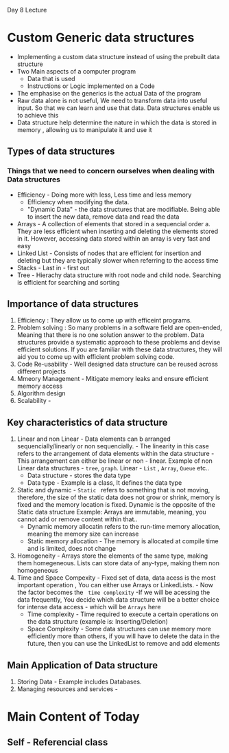 Day 8 Lecture

# Custom Generic data structures

- Implementing a custom data structure instead of using the prebuilt data structure
- Two Main aspects of a computer program
    - Data that is used
    - Instructions or Logic implemented on a Code
- The emphasise on the generics is the actual Data of the program
- Raw data alone is not useful, We need to transform data into useful input. So that we can learn and use that data. Data structures enable us to achieve this
- Data structure help determine the nature in whiich the data is stored in memory , allowing us to manipulate it and use it
## Types of data structures
### Things that we need to concern ourselves when dealing with Data structures
- Efficiency - Doing more with less, Less time and less memory 
    - Efficiency when modifying the data.
    - "Dynamic Data" - the data structures that are modifiable. Being able to insert the new data, remove data and read the data
- Arrays - A collection of elements that stored in a sequencial order a. They are less efficient when inserting and deleting the elements stored in it. However, accessing data stored within an array is very fast and easy
- Linked List - Consists of nodes that are efficient for insertion and deleting  but they are typically slower when referring to the access time
- Stacks - Last in - first out
- Tree - Hierachy data structure with root node and child node. Searching is efficient for searching and sorting


## Importance of data structures
1. Efficiency : They allow us to come up with efficeint programs.
2. Problem solving : So many problems in a software field are open-ended, Meaning that there is no one solution answer to the problem. Data structures provide a systematic approach to these problems and devise efficient solutions. If you are familiar with these data structures, they will aid you to come up with efficient problem solving code.
3. Code Re-usability - Well designed data structure can be reused across different projects
4. Mmeory Management - Mitigate memory leaks and ensure efficient memory access
5. Algorithm design
6. Scalability - 

## Key characteristics of data structure
1. Linear and non Linear - Data elements can b arranged sequencially/linearly or non sequencially.  - The linearity in this case refers to the arrangement of data elements within the data structure - This arrangement can either be linear or non - linear. Example of non Linear data structures - ``` tree ```, ``` graph ```.
Linear -  ```List``` , ``` Array ```, ``` Queue ``` etc..
    - Data structure - stores the data type
    - Data type - Example is a class, It defines the data type
2. Static and dynamic - ```Static ``` refers to something that is not moving, therefore, the size of the static data does not grow or shrink, memory is fixed and the memory location is fixed. Dynamic is the opposite of the Static data structure
Example: Arrays are immutable, meaning, you cannot add or remove content within that.. 
    - Dynamic memory allocatin refers to the run-time memory allocation, meaning the memory size can increase 
    - Static memory allocation - The memory is allocated at compile time and is limited, does not change
3. Homogeneity - Arrays store the elements of the same type, making them homegeneous. Lists can store data of any-type, making them non homogeneous
4. Time and Space Compexity - Fixed set of data, data acess is the most important operation , You can either use Arrays or LinkedLists. - Now the factor becomes the ``` time complexity``` 
    -If we will be acessing the data frequently, You decide which data structure will be a better choice for intense data access - which will be ` Arrays ` here
    - Time complexity - Time required to execute a certain operations on the data structure (example is: Inserting/Deletion)
    - Space Complexity - Some data structures can use memory more efficiently more than others, if you will have to delete the data in the future, then you can use the LinkedList to remove and add elements
## Main Application of Data structure
1. Storing Data - Example includes Databases. 
2. Managing resources and services - 

# Main Content of Today

## Self - Referencial class 